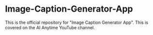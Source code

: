 # Image-Caption-Generator-App
This is the official repository for "Image Caption Generator App". This is covered on the AI Anytime YouTube channel.
###
